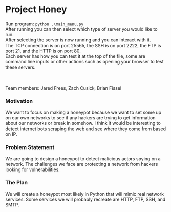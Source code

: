 # Project Honey

Run program: `python .\main_menu.py`<br/>
After running you can then select which type of server you would like to run.<br/>
After selecting the server is now running and you can interact with it.<br/>
The TCP connection is on port 25565, the SSH is on port 2222, the FTP is port 21, and the HTTP is on port 80.<br/>
Each server has how you can test it at the top of the file, some are command line inputs or other actions such as opening your browser to test these servers.<br/>


<br/><br/>
Team members:
Jared Frees,
Zach Cusick,
Brian Fissel

### Motivation
We want to focus on making a honeypot because we want to set some up on our own networks to see if any hackers are trying to get information about our networks or break in somehow. I think it would be interesting to detect internet bots scraping the web and see where they come from based on IP.

### Problem Statement
We are going to design a honeypot to detect malicious actors spying on a network. The challenges we face are protecting a network from hackers looking for vulnerabilities. 

### The Plan
We will create a honeypot most likely in Python that will mimic real network services. Some services we will probably recreate are HTTP, FTP, SSH, and SMTP.

